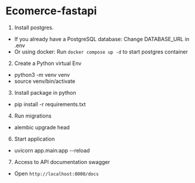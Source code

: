 # Ecomerce-fastapi
1. Install postgres.
 - If you already have a PostgreSQL database: Change DATABASE_URL in .env
 - Or using docker: Run `docker compose up -d` to start postgres container

2. Create a Python virtual Env
- python3 -m venv venv
- source venv/bin/activate

3. Install package in python
- pip install -r requirements.txt

4. Run migrations
- alembic upgrade head

6. Start application
-  uvicorn app.main:app --reload

7. Access to API documentation swagger
- Open `http://localhost:8000/docs`